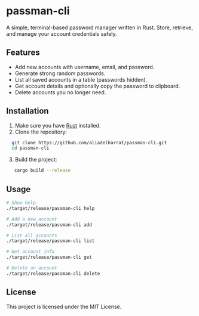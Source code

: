 # passman-cli

A simple, terminal-based password manager written in Rust. Store, retrieve, and manage your account credentials safely.

## Features

- Add new accounts with username, email, and password.
- Generate strong random passwords.
- List all saved accounts in a table (passwords hidden).
- Get account details and optionally copy the password to clipboard.
- Delete accounts you no longer need.

## Installation

1. Make sure you have [Rust](https://www.rust-lang.org/tools/install) installed.
2. Clone the repository:
 ```bash
   git clone https://github.com/aliadelharrat/passman-cli.git
   cd passman-cli
```

3. Build the project:
```bash
   cargo build --release
```


## Usage

```bash
# Show help
./target/release/passman-cli help

# Add a new account
./target/release/passman-cli add

# List all accounts
./target/release/passman-cli list

# Get account info
./target/release/passman-cli get

# Delete an account
./target/release/passman-cli delete
```

## License

This project is licensed under the MIT License.
